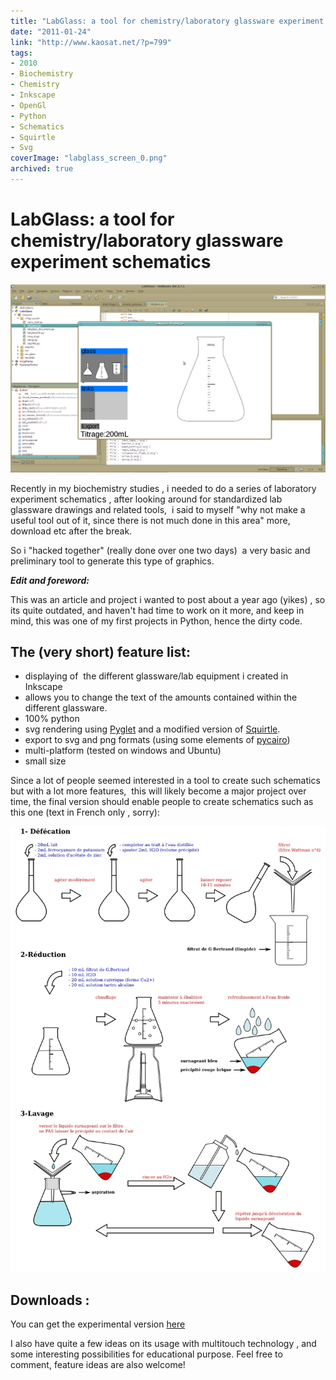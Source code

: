 ```yaml
---
title: "LabGlass: a tool for chemistry/laboratory glassware experiment schematics"
date: "2011-01-24"
link: "http://www.kaosat.net/?p=799"
tags:
- 2010
- Biochemistry
- Chemistry
- Inkscape
- OpenGl
- Python
- Schematics
- Squirtle
- Svg
coverImage: "labglass_screen_0.png"
archived: true
---
```


# LabGlass: a tool for chemistry/laboratory glassware experiment schematics

[![Labglass](./assets/labglass_screen_0.png "labglass")](./assets/labglass_screen_0.png)


Recently in my biochemistry studies , i needed to do a series of laboratory experiment schematics , after looking around for standardized lab glassware drawings and related tools,  i said to myself "why not make a useful tool out of it, since there is not much done in this area" more, download etc after the break.

So i "hacked together" (really done over one two days)  a very basic and preliminary tool to generate this type of graphics.

**_Edit and foreword:_**

This was an article and project i wanted to post about a year ago (yikes) , so its quite outdated, and haven't had time to work on it more, and keep in mind, this was one of my first projects in Python, hence the dirty code.

## **The (very short) feature list:**

- displaying of  the different glassware/lab equipment i created in Inkscape
- allows you to change the text of the amounts contained within the different glassware.
- 100% python
- svg rendering using [Pyglet](http://www.pyglet.org/) and a modified version of [Squirtle](http://www.supereffective.org/pages/Squirtle-SVG-Library).
- export to svg and png formats (using some elements of [pycairo](http://cairographics.org/pycairo/))
- multi-platform (tested on windows and Ubuntu)
- small size

Since a lot of people seemed interested in a tool to create such schematics but with a lot more features,  this will likely become a major project over time, the final version should enable people to create schematics such as this one (text in French only , sorry):

[![lactose1](./assets/lactose1.jpg "lactose1")](./assets/lactose1.jpg)

## Downloads :

You can get the experimental version [here](http://code.google.com/p/labglass/)

I also have quite a few ideas on its usage with multitouch technology , and some interesting possibilities for educational purpose. Feel free to comment, feature ideas are also welcome!
